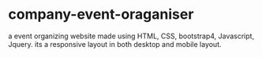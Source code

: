 # company-event-oraganiser
a event organizing website made using HTML, CSS, bootstrap4, Javascript, Jquery.
its a responsive layout in both desktop and mobile layout.
